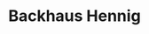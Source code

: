 ---
title: "Backhaus Hennig"
url: /markranstaedt/backhaus-hennig-leipziger-strasse/
shop: Bäckerei
---